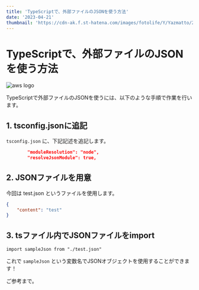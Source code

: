 ```yaml
---
title: 'TypeScriptで、外部ファイルのJSONを使う方法'
date: '2023-04-21'
thumbnail: 'https://cdn-ak.f.st-hatena.com/images/fotolife/Y/Yazmatto/20230110/20230110143252.png'
---
```


# TypeScriptで、外部ファイルのJSONを使う方法

![aws logo](https://cdn-ak.f.st-hatena.com/images/fotolife/Y/Yazmatto/20230110/20230110143252.png)

TypeScriptで外部ファイルのJSONを使うには、以下のような手順で作業を行います。

## 1. tsconfig.jsonに追記

`tsconfig.json` に、下記記述を追記します。

```json:tyconfig.json
        "moduleResolution": "node",
        "resolveJsonModule": true,
```

## 2. JSONファイルを用意

今回は test.json というファイルを使用します。

```json:test.json
{
    "content": "test"
}
```

## 3. tsファイル内でJSONファイルをimport

```json:tyファイル
import sampleJson from "./test.json"
```

これで `sampleJson` という変数名でJSONオブジェクトを使用することができます！

ご参考まで。
